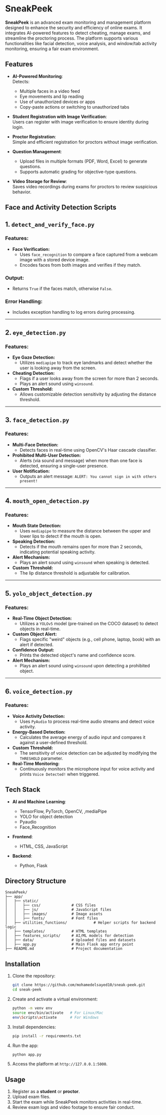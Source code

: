 # SneakPeek  

**SneakPeek** is an advanced exam monitoring and management platform designed to enhance the security and efficiency of online exams. It integrates AI-powered features to detect cheating, manage exams, and streamline the proctoring process. The platform supports various functionalities like facial detection, voice analysis, and window/tab activity monitoring, ensuring a fair exam environment.

## Features  
- **AI-Powered Monitoring**:  
  Detects:  
  - Multiple faces in a video feed  
  - Eye movements and lip reading  
  - Use of unauthorized devices or apps  
  - Copy-paste actions or switching to unauthorized tabs  

- **Student Registration with Image Verification**:  
  Users can register with image verification to ensure identity during login.  

- **Proctor Registration**:  
  Simple and efficient registration for proctors without image verification.  

- **Question Management**:  
  - Upload files in multiple formats (PDF, Word, Excel) to generate questions.  
  - Supports automatic grading for objective-type questions.  

- **Video Storage for Review**:  
  Saves video recordings during exams for proctors to review suspicious behavior.

## Face and Activity Detection Scripts

## 1. `detect_and_verify_face.py`
### Features:
- **Face Verification:**
  - Uses `face_recognition` to compare a face captured from a webcam image with a stored device image.
  - Encodes faces from both images and verifies if they match.
### Output:
- Returns `True` if the faces match, otherwise `False`.
### Error Handling:
- Includes exception handling to log errors during processing.

---

## 2. `eye_detection.py`
### Features:
- **Eye Gaze Detection:**
  - Utilizes `mediapipe` to track eye landmarks and detect whether the user is looking away from the screen.
- **Cheating Detection:**
  - Flags if a user looks away from the screen for more than 2 seconds.
  - Plays an alert sound using `winsound`.
- **Custom Threshold:**
  - Allows customizable detection sensitivity by adjusting the distance threshold.

---

## 3. `face_detection.py`
### Features:
- **Multi-Face Detection:**
  - Detects faces in real-time using OpenCV's Haar cascade classifier.
- **Prohibited Multi-User Detection:**
  - Alerts (via sound and message) when more than one face is detected, ensuring a single-user presence.
- **User Notification:**
  - Outputs an alert message: `ALERT: You cannot sign in with others present!`

---

## 4. `mouth_open_detection.py`
### Features:
- **Mouth State Detection:**
  - Uses `mediapipe` to measure the distance between the upper and lower lips to detect if the mouth is open.
- **Speaking Detection:**
  - Detects if the mouth remains open for more than 2 seconds, indicating potential speaking activity.
- **Alert Mechanism:**
  - Plays an alert sound using `winsound` when speaking is detected.
- **Custom Threshold:**
  - The lip distance threshold is adjustable for calibration.

---

## 5. `yolo_object_detection.py`
### Features:
- **Real-Time Object Detection:**
  - Utilizes a `YOLOv5` model (pre-trained on the COCO dataset) to detect objects in real-time.
- **Custom Object Alert:**
  - Flags specific "weird" objects (e.g., cell phone, laptop, book) with an alert if detected.
- **Confidence Output:**
  - Prints the detected object's name and confidence score.
- **Alert Mechanism:**
  - Plays an alert sound using `winsound` upon detecting a prohibited object.

---

## 6. `voice_detection.py`
### Features:
- **Voice Activity Detection:**
  - Uses `PyAudio` to process real-time audio streams and detect voice activity.
- **Energy-Based Detection:**
  - Calculates the average energy of audio input and compares it against a user-defined threshold.
- **Custom Threshold:**
  - The sensitivity of voice detection can be adjusted by modifying the `THRESHOLD` parameter.
- **Real-Time Monitoring:**
  - Continuously monitors the microphone input for voice activity and prints `Voice Detected!` when triggered.


## Tech Stack  

- **AI and Machine Learning**:  
  - TensorFlow, PyTorch, OpenCV, ,mediaPipe 
  - YOLO for object detection
  - Pyaudio
  - Face_Recognition
    
- **Frontend**:  
  - HTML, CSS, JavaScript  

- **Backend**:  
  - Python, Flask  


## Directory Structure  

```
SneakPeek/
├── app/
│   ├── static/              
│   │   ├── css/              # CSS files  
│   │   ├── js/               # JavaScript files  
│   │   ├── images/           # Image assets  
│   │   ├── fonts/            # Font files  
│   ├── utilities_functions/            # Helper scripts for backend logic 
│   ├── templates/            # HTML templates
│   ├── features_scripts/     # AI/ML models for detection  
│   ├── data/                 # Uploaded files and datasets  
│   ├── app.py                # Main Flask app entry point  
├── README.md                 # Project documentation  
```

## Installation  

1. Clone the repository:  
   ```bash
   git clone https://github.com/mohamedelsayed10/sneak-peek.git
   cd sneak-peek
   ```

2. Create and activate a virtual environment:  
   ```bash
   python -m venv env  
   source env/bin/activate   # For Linux/Mac  
   env\Scripts\activate      # For Windows  
   ```

3. Install dependencies:  
   ```bash
   pip install -r requirements.txt  
   ```

4. Run the app:  
   ```bash
   python app.py  
   ```

5. Access the platform at `http://127.0.0.1:5000`.  

## Usage  

1. Register as a **student** or **proctor**.  
2. Upload exam files.  
3. Start the exam while SneakPeek monitors activities in real-time.  
4. Review exam logs and video footage to ensure fair conduct.  
 
